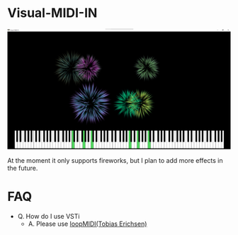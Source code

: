 # Visual-MIDI-IN
![sample](sample.png)

At the moment it only supports fireworks, but I plan to add more effects in the future.

# FAQ
* Q. How do I use VSTi
  * A. Please use [loopMIDI(Tobias Erichsen)](https://www.tobias-erichsen.de/software/loopmidi.html) 